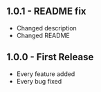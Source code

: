 ## 1.0.1 - README fix
* Changed description
* Changed README


## 1.0.0 - First Release
* Every feature added
* Every bug fixed
